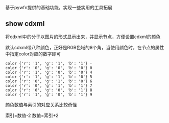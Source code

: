 基于pywfn提供的基础功能，实现一些实用的工具拓展

## show cdxml
将cdxml中的分子以图片的形式显示出来，并显示节点，方便设置cdxml的颜色

默认cdxml带八种颜色，正好是RGB色域的8个角，当使用颜色时，在节点的属性中指定color对应的数字即可
```
color {'r': '1', 'g': '1', 'b': '1'} -
color {'r': '0', 'g': '0', 'b': '0'} 0
color {'r': '1', 'g': '0', 'b': '0'} 4
color {'r': '1', 'g': '1', 'b': '0'} 5
color {'r': '0', 'g': '1', 'b': '0'} 6
color {'r': '0', 'g': '1', 'b': '1'} 7
color {'r': '0', 'g': '0', 'b': '1'} 8
color {'r': '1', 'g': '0', 'b': '1'} 9
```
颜色数值与索引的对应关系比较奇怪

索引=数值-2
数值=索引+2